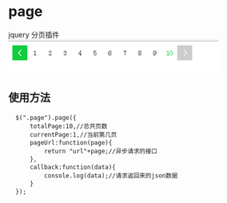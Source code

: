# page

jquery 分页插件
![image](https://github.com/Roonie1/page/blob/master/images/demo.png)
## 使用方法 

```
  $(".page").page({
      totalPage:10,//总共页数
      currentPage:1,//当前第几页
      pageUrl:function(page){
          return "url"+page;//异步请求的接口
      },
      callback:function(data){
          console.log(data);//请求返回来的json数据
      }
  });
```
